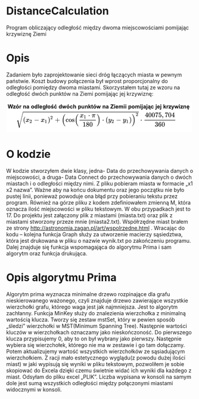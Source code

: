 # DistanceCalculation
Program obliczający odległość między dwoma miejscowościami pomijając krzywiznę Ziemi

# Opis 
Zadaniem było zaprojektowanie sieci dróg łączących miasta w pewnym państwie. Koszt budowy połączenia był wprost proporcjonalny do odległości pomiędzy dwoma miastami. Skorzystałem tutaj ze wzoru na odległość dwóch punktów na Ziemi pomijając jej krzywiznę:

![alt text](https://github.com/BartekWMII/DistanceCalculation/blob/main/1.png)

# O kodzie
W kodzie stworzyłem dwie klasy, jedna- Data do przechowywania danych o miejscowości, a druga- Data Connect do przechowywania danych o dwóch miastach i o odległości między nimi. Z pliku pobieram miasta w formacie „x1 x2 nazwa”. Ważne aby na końcu dokumentu oraz jego początku nie było pustej linii, ponieważ powoduje ona błąd przy pobieraniu tekstu przez program. Również na górze pliku z kodem zdefiniowałem zmienną M, która oznacza ilość miejscowości w pliku tekstowym. W obu przypadkach jest to 17. Do projektu jest załączony plik z miastami (miasta.txt) oraz plik z miastami stworzony przeze mnie (miasta2.txt). Współrzędne miast brałem ze strony http://astronomia.zagan.pl/art/wspolrzedne.html . Wracając do kodu – kolejna funkcja Graph służy za utworzenie macierzy sąsiedztwa, która jest drukowana w pliku o nazwie wynik.txt po zakończeniu programu. Dalej znajduje się funkcja wspomagająca do algorytmu Prima i sam algorytm oraz funkcja drukująca.

# Opis algorytmu Prima
Algorytm prima wyznacza minimalne drzewo rozpinające dla grafu nieskierowanego ważonego, czyli znajduje drzewo zawierające wszystkie wierzchołki grafu, którego
waga jest jak najmniejsza. Jest to algorytm zachłanny.
Funkcja MinKey służy do znalezienia wierzchołka z minimalną wartością klucza.
Tworzy się zestaw mstSet, który w pewien sposób „śledzi” wierzchołki w MST(Minimum Spanning Tree). Następnie wartości kluczów w wierzchołkach oznaczamy jako nieskończoność. Do pierwszego klucza przypisujemy 0, aby to on był wybrany jako pierwszy. Następnie wybiera się wierzchołek, którego nie ma w zestawie i go tam dołączamy. Potem aktualizujemy wartość wszystkich wierzchołków ze sąsiadującym wierzchołkiem.
Z racji mało estetycznego wyglądu(z powodu dużej ilości miast) w jaki wypisują się wyniki w pliku tekstowym, pozwoliłem je sobie skopiować do Excela dzięki czemu świetnie widać ich wyniki dla każdego z miast. Odsyłam do pliku excel „PLIK”.
Liczba wypisana w konsoli na samym dole jest sumą wszystkich odległości między połączonymi miastami widocznymi w konsoli.
